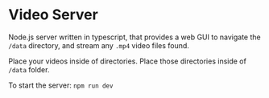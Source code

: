 # Video Server

Node.js server written in typescript, that provides a web GUI to navigate the `/data` directory, and stream any `.mp4` video files found.

Place your videos inside of directories. Place those directories inside of `/data` folder.

To start the server: `npm run dev`
